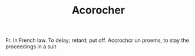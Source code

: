 ---
title: Acorocher
letter: A
permalink: "/definitions/acorocher.html"
body: Fr. In French law. To delay; retard; put off. Accrochcr un proems, to stay the
  proceedings in a suit
published_at: '2018-07-07'
layout: post
---